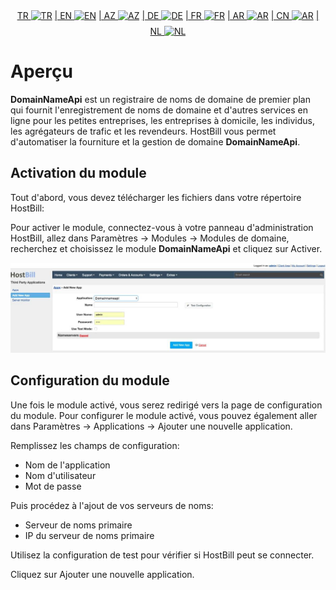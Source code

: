 <div align="center">  
  <a href="README.md"   >   TR <img style="padding-top: 8px" src="https://raw.githubusercontent.com/yammadev/flag-icons/master/png/TR.png" alt="TR" height="20" /></a>  
  <a href="README-EN.md"> | EN <img style="padding-top: 8px" src="https://raw.githubusercontent.com/yammadev/flag-icons/master/png/US.png" alt="EN" height="20" /></a>  
  <a href="README-AZ.md"> | AZ <img style="padding-top: 8px" src="https://raw.githubusercontent.com/yammadev/flag-icons/master/png/AZ.png" alt="AZ" height="20" /></a>  
  <a href="README-DE.md"> | DE <img style="padding-top: 8px" src="https://raw.githubusercontent.com/yammadev/flag-icons/master/png/DE.png" alt="DE" height="20" /></a>  
  <a href="README-FR.md"> | FR <img style="padding-top: 8px" src="https://raw.githubusercontent.com/yammadev/flag-icons/master/png/FR.png" alt="FR" height="20" /></a>  
  <a href="README-AR.md"> | AR <img style="padding-top: 8px" src="https://raw.githubusercontent.com/yammadev/flag-icons/master/png/AR.png" alt="AR" height="20" /></a>  
  <a href="README-CN.md"> | CN <img style="padding-top: 8px" src="https://raw.githubusercontent.com/yammadev/flag-icons/master/png/CN.png" alt="AR" height="20" /></a>  
  <a href="README-NL.md"> | NL <img style="padding-top: 8px" src="https://raw.githubusercontent.com/yammadev/flag-icons/master/png/NL.png" alt="NL" height="20" /></a>  
</div>


# Aperçu

**DomainNameApi** est un registraire de noms de domaine de premier plan qui fournit l'enregistrement de noms de domaine et d'autres services en ligne pour les petites entreprises, les entreprises à domicile, les individus, les agrégateurs de trafic et les revendeurs. HostBill vous permet d'automatiser la fourniture et la gestion de domaine **DomainNameApi**.

## Activation du module
Tout d'abord, vous devez télécharger les fichiers dans votre répertoire HostBill:

Pour activer le module, connectez-vous à votre panneau d'administration HostBill, allez dans Paramètres → Modules → Modules de domaine, recherchez et choisissez le module **DomainNameApi** et cliquez sur Activer.

![](image.jpg)

## Configuration du module

Une fois le module activé, vous serez redirigé vers la page de configuration du module. Pour configurer le module activé, vous pouvez également aller dans Paramètres → Applications → Ajouter une nouvelle application.

Remplissez les champs de configuration:

- Nom de l'application
- Nom d'utilisateur
- Mot de passe

Puis procédez à l'ajout de vos serveurs de noms:

- Serveur de noms primaire
- IP du serveur de noms primaire

Utilisez la configuration de test pour vérifier si HostBill peut se connecter.

Cliquez sur Ajouter une nouvelle application.
